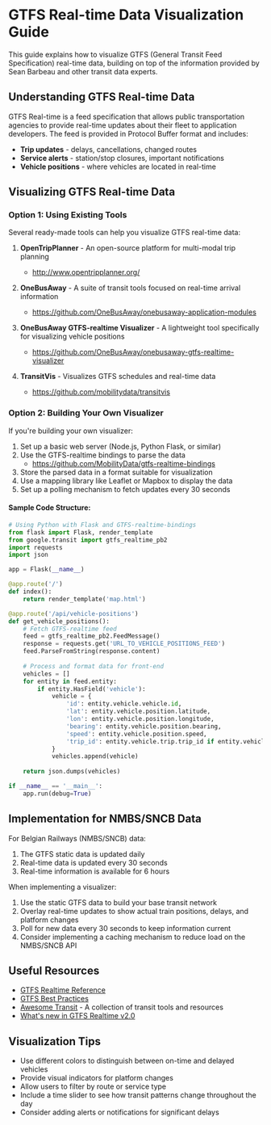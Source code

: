 # GTFS Real-time Data Visualization Guide

This guide explains how to visualize GTFS (General Transit Feed Specification) real-time data, building on top of the information provided by Sean Barbeau and other transit data experts.

## Understanding GTFS Real-time Data

GTFS Real-time is a feed specification that allows public transportation agencies to provide real-time updates about their fleet to application developers. The feed is provided in Protocol Buffer format and includes:

- **Trip updates** - delays, cancellations, changed routes
- **Service alerts** - station/stop closures, important notifications
- **Vehicle positions** - where vehicles are located in real-time

## Visualizing GTFS Real-time Data

### Option 1: Using Existing Tools

Several ready-made tools can help you visualize GTFS real-time data:

1. **OpenTripPlanner** - An open-source platform for multi-modal trip planning
   - http://www.opentripplanner.org/

2. **OneBusAway** - A suite of transit tools focused on real-time arrival information
   - https://github.com/OneBusAway/onebusaway-application-modules

3. **OneBusAway GTFS-realtime Visualizer** - A lightweight tool specifically for visualizing vehicle positions
   - https://github.com/OneBusAway/onebusaway-gtfs-realtime-visualizer

4. **TransitVis** - Visualizes GTFS schedules and real-time data
   - https://github.com/mobilitydata/transitvis

### Option 2: Building Your Own Visualizer

If you're building your own visualizer:

1. Set up a basic web server (Node.js, Python Flask, or similar)
2. Use the GTFS-realtime bindings to parse the data
   - https://github.com/MobilityData/gtfs-realtime-bindings
3. Store the parsed data in a format suitable for visualization
4. Use a mapping library like Leaflet or Mapbox to display the data
5. Set up a polling mechanism to fetch updates every 30 seconds

#### Sample Code Structure:

```python
# Using Python with Flask and GTFS-realtime-bindings
from flask import Flask, render_template
from google.transit import gtfs_realtime_pb2
import requests
import json

app = Flask(__name__)

@app.route('/')
def index():
    return render_template('map.html')

@app.route('/api/vehicle-positions')
def get_vehicle_positions():
    # Fetch GTFS-realtime feed
    feed = gtfs_realtime_pb2.FeedMessage()
    response = requests.get('URL_TO_VEHICLE_POSITIONS_FEED')
    feed.ParseFromString(response.content)
    
    # Process and format data for front-end
    vehicles = []
    for entity in feed.entity:
        if entity.HasField('vehicle'):
            vehicle = {
                'id': entity.vehicle.vehicle.id,
                'lat': entity.vehicle.position.latitude,
                'lon': entity.vehicle.position.longitude,
                'bearing': entity.vehicle.position.bearing,
                'speed': entity.vehicle.position.speed,
                'trip_id': entity.vehicle.trip.trip_id if entity.vehicle.HasField('trip') else None
            }
            vehicles.append(vehicle)
    
    return json.dumps(vehicles)

if __name__ == '__main__':
    app.run(debug=True)
```

## Implementation for NMBS/SNCB Data

For Belgian Railways (NMBS/SNCB) data:

1. The GTFS static data is updated daily
2. Real-time data is updated every 30 seconds
3. Real-time information is available for 6 hours

When implementing a visualizer:

1. Use the static GTFS data to build your base transit network
2. Overlay real-time updates to show actual train positions, delays, and platform changes
3. Poll for new data every 30 seconds to keep information current
4. Consider implementing a caching mechanism to reduce load on the NMBS/SNCB API

## Useful Resources

- [GTFS Realtime Reference](https://gtfs.org/realtime/)
- [GTFS Best Practices](https://gtfs.org/best-practices/)
- [Awesome Transit](https://github.com/CUTR-at-USF/awesome-transit) - A collection of transit tools and resources
- [What's new in GTFS Realtime v2.0](https://barbeau.medium.com/whats-new-in-gtfs-realtime-v2-0-cd45e6a861e9)

## Visualization Tips

- Use different colors to distinguish between on-time and delayed vehicles
- Provide visual indicators for platform changes
- Allow users to filter by route or service type
- Include a time slider to see how transit patterns change throughout the day
- Consider adding alerts or notifications for significant delays
